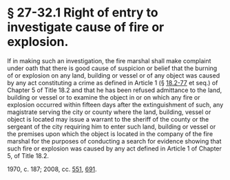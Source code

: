 # § 27-32.1 Right of entry to investigate cause of fire or explosion.

<p>If in making such an investigation, the fire marshal shall make complaint under oath that there is good cause of suspicion or belief that the burning of or explosion on any land, building or vessel or of any object was caused by any act constituting a crime as defined in Article 1 (§ <a href='http://law.lis.virginia.gov/vacode/18.2-77/'>18.2-77</a> et seq.) of Chapter 5 of Title 18.2 and that he has been refused admittance to the land, building or vessel or to examine the object in or on which any fire or explosion occurred within fifteen days after the extinguishment of such, any magistrate serving the city or county where the land, building, vessel or object is located may issue a warrant to the sheriff of the county or the sergeant of the city requiring him to enter such land, building or vessel or the premises upon which the object is located in the company of the fire marshal for the purposes of conducting a search for evidence showing that such fire or explosion was caused by any act defined in Article 1 of Chapter 5, of Title 18.2.</p><p>1970, c. 187; 2008, cc. <a href='http://lis.virginia.gov/cgi-bin/legp604.exe?081+ful+CHAP0551'>551</a>, <a href='http://lis.virginia.gov/cgi-bin/legp604.exe?081+ful+CHAP0691'>691</a>.</p>